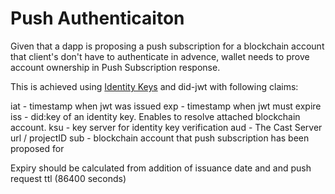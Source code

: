 # Push Authenticaiton

Given that a dapp is proposing a push subscription for a blockchain account that client's don't have to authenticate in advence, wallet needs to prove account ownership in Push Subscription response.

This is achieved using [Identity Keys](././servers/keys/identity-keys) and did-jwt with following claims:

iat - timestamp when jwt was issued
exp - timestamp when jwt must expire
iss - did:key of an identity key. Enables to resolve attached blockchain account.
ksu - key server for identity key verification
aud - The Cast Server url / projectID
sub - blockchain account that push subscription has been proposed for

Expiry should be calculated from addition of issuance date and and push request ttl (86400 seconds)
 
